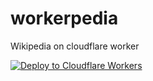 # workerpedia
Wikipedia on cloudflare worker

[![Deploy to Cloudflare Workers](https://deploy.workers.cloudflare.com/button)](https://deploy.workers.cloudflare.com/?url=https://github.com/jjm2473/workerpedia)
